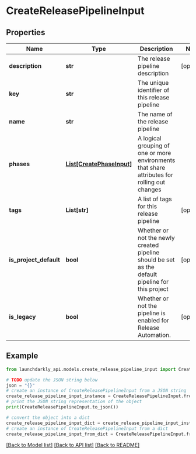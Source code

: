 # CreateReleasePipelineInput


## Properties

Name | Type | Description | Notes
------------ | ------------- | ------------- | -------------
**description** | **str** | The release pipeline description | [optional] 
**key** | **str** | The unique identifier of this release pipeline | 
**name** | **str** | The name of the release pipeline | 
**phases** | [**List[CreatePhaseInput]**](CreatePhaseInput.md) | A logical grouping of one or more environments that share attributes for rolling out changes | 
**tags** | **List[str]** | A list of tags for this release pipeline | [optional] 
**is_project_default** | **bool** | Whether or not the newly created pipeline should be set as the default pipeline for this project | [optional] 
**is_legacy** | **bool** | Whether or not the pipeline is enabled for Release Automation. | [optional] 

## Example

```python
from launchdarkly_api.models.create_release_pipeline_input import CreateReleasePipelineInput

# TODO update the JSON string below
json = "{}"
# create an instance of CreateReleasePipelineInput from a JSON string
create_release_pipeline_input_instance = CreateReleasePipelineInput.from_json(json)
# print the JSON string representation of the object
print(CreateReleasePipelineInput.to_json())

# convert the object into a dict
create_release_pipeline_input_dict = create_release_pipeline_input_instance.to_dict()
# create an instance of CreateReleasePipelineInput from a dict
create_release_pipeline_input_from_dict = CreateReleasePipelineInput.from_dict(create_release_pipeline_input_dict)
```
[[Back to Model list]](../README.md#documentation-for-models) [[Back to API list]](../README.md#documentation-for-api-endpoints) [[Back to README]](../README.md)


